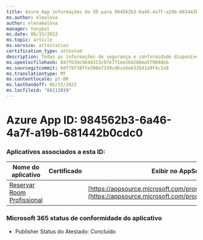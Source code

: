 ```yaml
---
title: Azure App informações de ID para 984562b3-6a46-4a7f-a19b-681442b0cdc0
ms.author: elmalova
author: elenamalova
manager: tonybal
ms.date: 06/15/2022
ms.topic: article
ms.service: attestation
certification_type: attested
description: Todas as informações de segurança e conformidade disponíveis para 984562b3-6a46-4a7f-a19b-681442b0cdc0.
ms.openlocfilehash: 84ffb34c9644313c07e771ee264260ea57984deb
ms.sourcegitcommit: 6df79f38ffe390e7339cd6ce5eb32641a9f4c1a9
ms.translationtype: MT
ms.contentlocale: pt-BR
ms.lasthandoff: 06/15/2022
ms.locfileid: "66111019"
---
```

# <a name="azure-app-id-984562b3-6a46-4a7f-a19b-681442b0cdc0"></a>Azure App ID: 984562b3-6a46-4a7f-a19b-681442b0cdc0


### <a name="apps-associated-with-this-id"></a>Aplicativos associados a esta ID:
| **Nome do aplicativo** | **Certificado** | **Exibir no AppSource** |
|--------------|---------------|-----------------------|
| [Reservar Room Profissional](../forward/WA200003337.md) |  | [https://appsource.microsoft.com/product/office/WA200003337](https://appsource.microsoft.com/product/office/WA200003337) |

### <a name="microsoft-365-app-compliance-status"></a>Microsoft 365 status de conformidade do aplicativo
- Publisher Status do Atestado: Concluído
